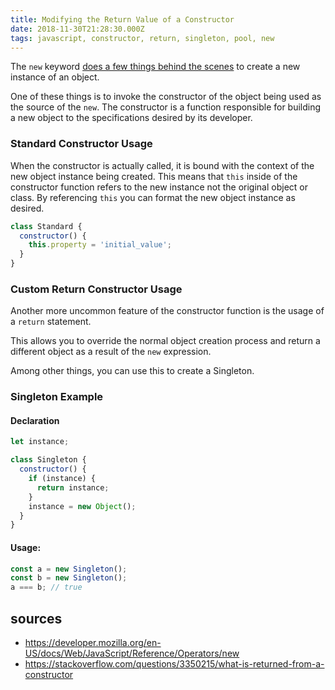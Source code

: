 ```yaml
---
title: Modifying the Return Value of a Constructor
date: 2018-11-30T21:28:30.000Z
tags: javascript, constructor, return, singleton, pool, new
---
```


The `new` keyword [does a few things behind the scenes](https://developer.mozilla.org/en-US/docs/Web/JavaScript/Reference/Operators/new#Description) to create a new instance of an object.

One of these things is to invoke the constructor of the object being used as the source of the `new`. The constructor is a function responsible for building a new object to the specifications desired by its developer.

### Standard Constructor Usage

When the constructor is actually called, it is bound with the context of the new object instance being created. This means that `this` inside of the constructor function refers to the new instance not the original object or class. By referencing `this` you can format the new object instance as desired.

```javascript
class Standard {
  constructor() {
    this.property = 'initial_value';
  }
}
```

### Custom Return Constructor Usage

Another more uncommon feature of the constructor function is the usage of a `return` statement.

This allows you to override the normal object creation process and return a different object as a result of the `new` expression.

Among other things, you can use this to create a Singleton.

### Singleton Example

#### Declaration

```javascript
let instance;

class Singleton {
  constructor() {
    if (instance) {
      return instance;
    }
    instance = new Object();
  }
}
```

#### Usage:

```javascript
const a = new Singleton();
const b = new Singleton();
a === b; // true
```

## sources

- https://developer.mozilla.org/en-US/docs/Web/JavaScript/Reference/Operators/new
- https://stackoverflow.com/questions/3350215/what-is-returned-from-a-constructor
